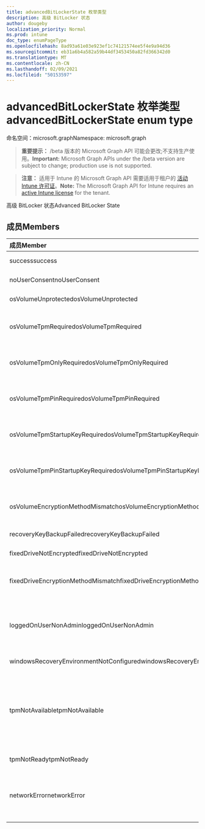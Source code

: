 ```yaml
---
title: advancedBitLockerState 枚举类型
description: 高级 BitLocker 状态
author: dougeby
localization_priority: Normal
ms.prod: intune
doc_type: enumPageType
ms.openlocfilehash: 8ad93a61e03e923ef1c74121574ee5f4e9a94d36
ms.sourcegitcommit: eb31a6b4a582a59b44df3453450a82fd366342d0
ms.translationtype: MT
ms.contentlocale: zh-CN
ms.lasthandoff: 02/09/2021
ms.locfileid: "50153597"
---
```

# <a name="advancedbitlockerstate-enum-type"></a><span data-ttu-id="760cc-103">advancedBitLockerState 枚举类型</span><span class="sxs-lookup"><span data-stu-id="760cc-103">advancedBitLockerState enum type</span></span>

<span data-ttu-id="760cc-104">命名空间：microsoft.graph</span><span class="sxs-lookup"><span data-stu-id="760cc-104">Namespace: microsoft.graph</span></span>

> <span data-ttu-id="760cc-105">**重要提示：** /beta 版本的 Microsoft Graph API 可能会更改;不支持生产使用。</span><span class="sxs-lookup"><span data-stu-id="760cc-105">**Important:** Microsoft Graph APIs under the /beta version are subject to change; production use is not supported.</span></span>

> <span data-ttu-id="760cc-106">**注意：** 适用于 Intune 的 Microsoft Graph API 需要适用于租户的 [活动 Intune 许可证](https://go.microsoft.com/fwlink/?linkid=839381)。</span><span class="sxs-lookup"><span data-stu-id="760cc-106">**Note:** The Microsoft Graph API for Intune requires an [active Intune license](https://go.microsoft.com/fwlink/?linkid=839381) for the tenant.</span></span>

<span data-ttu-id="760cc-107">高级 BitLocker 状态</span><span class="sxs-lookup"><span data-stu-id="760cc-107">Advanced BitLocker State</span></span>

## <a name="members"></a><span data-ttu-id="760cc-108">成员</span><span class="sxs-lookup"><span data-stu-id="760cc-108">Members</span></span>
|<span data-ttu-id="760cc-109">成员</span><span class="sxs-lookup"><span data-stu-id="760cc-109">Member</span></span>|<span data-ttu-id="760cc-110">值</span><span class="sxs-lookup"><span data-stu-id="760cc-110">Value</span></span>|<span data-ttu-id="760cc-111">说明</span><span class="sxs-lookup"><span data-stu-id="760cc-111">Description</span></span>|
|:---|:---|:---|
|<span data-ttu-id="760cc-112">success</span><span class="sxs-lookup"><span data-stu-id="760cc-112">success</span></span>|<span data-ttu-id="760cc-113">0</span><span class="sxs-lookup"><span data-stu-id="760cc-113">0</span></span>|<span data-ttu-id="760cc-114">高级 BitLocker 状态成功</span><span class="sxs-lookup"><span data-stu-id="760cc-114">Advanced BitLocker State Success</span></span>|
|<span data-ttu-id="760cc-115">noUserConsent</span><span class="sxs-lookup"><span data-stu-id="760cc-115">noUserConsent</span></span>|<span data-ttu-id="760cc-116">1 </span><span class="sxs-lookup"><span data-stu-id="760cc-116">1</span></span>|<span data-ttu-id="760cc-117">用户从未同意加密</span><span class="sxs-lookup"><span data-stu-id="760cc-117">User never gave consent for Encryption</span></span>|
|<span data-ttu-id="760cc-118">osVolumeUnprotected</span><span class="sxs-lookup"><span data-stu-id="760cc-118">osVolumeUnprotected</span></span>|<span data-ttu-id="760cc-119">2 </span><span class="sxs-lookup"><span data-stu-id="760cc-119">2</span></span>|<span data-ttu-id="760cc-120">检测到未受保护的操作系统卷</span><span class="sxs-lookup"><span data-stu-id="760cc-120">Un-protected OS Volume was detected</span></span>|
|<span data-ttu-id="760cc-121">osVolumeTpmRequired</span><span class="sxs-lookup"><span data-stu-id="760cc-121">osVolumeTpmRequired</span></span>|<span data-ttu-id="760cc-122">4 </span><span class="sxs-lookup"><span data-stu-id="760cc-122">4</span></span>|<span data-ttu-id="760cc-123">TPM 不用于保护操作系统卷，但策略需要 TPM</span><span class="sxs-lookup"><span data-stu-id="760cc-123">TPM not used for protection of OS volume, but is required by policy</span></span>|
|<span data-ttu-id="760cc-124">osVolumeTpmOnlyRequired</span><span class="sxs-lookup"><span data-stu-id="760cc-124">osVolumeTpmOnlyRequired</span></span>|<span data-ttu-id="760cc-125">8 </span><span class="sxs-lookup"><span data-stu-id="760cc-125">8</span></span>|<span data-ttu-id="760cc-126">TPM 仅保护不用于操作系统卷，但策略需要</span><span class="sxs-lookup"><span data-stu-id="760cc-126">TPM only protection not used for OS volume, but is required by policy</span></span>|
|<span data-ttu-id="760cc-127">osVolumeTpmPinRequired</span><span class="sxs-lookup"><span data-stu-id="760cc-127">osVolumeTpmPinRequired</span></span>|<span data-ttu-id="760cc-128">16 </span><span class="sxs-lookup"><span data-stu-id="760cc-128">16</span></span>|<span data-ttu-id="760cc-129">TPM+PIN 保护不用于操作系统卷，但策略需要</span><span class="sxs-lookup"><span data-stu-id="760cc-129">TPM+PIN protection not used for OS volume, but is required by policy</span></span>|
|<span data-ttu-id="760cc-130">osVolumeTpmStartupKeyRequired</span><span class="sxs-lookup"><span data-stu-id="760cc-130">osVolumeTpmStartupKeyRequired</span></span>|<span data-ttu-id="760cc-131">32</span><span class="sxs-lookup"><span data-stu-id="760cc-131">32</span></span>|<span data-ttu-id="760cc-132">TPM+启动密钥保护不用于操作系统卷，但策略需要</span><span class="sxs-lookup"><span data-stu-id="760cc-132">TPM+Startup Key protection not used for OS volume, but is required by policy</span></span>|
|<span data-ttu-id="760cc-133">osVolumeTpmPinStartupKeyRequired</span><span class="sxs-lookup"><span data-stu-id="760cc-133">osVolumeTpmPinStartupKeyRequired</span></span>|<span data-ttu-id="760cc-134">64</span><span class="sxs-lookup"><span data-stu-id="760cc-134">64</span></span>|<span data-ttu-id="760cc-135">TPM+PIN+启动密钥不用于操作系统卷，但策略需要</span><span class="sxs-lookup"><span data-stu-id="760cc-135">TPM+PIN+Startup Key not used for OS volume, but is required by policy</span></span>|
|<span data-ttu-id="760cc-136">osVolumeEncryptionMethodMismatch</span><span class="sxs-lookup"><span data-stu-id="760cc-136">osVolumeEncryptionMethodMismatch</span></span>|<span data-ttu-id="760cc-137">128</span><span class="sxs-lookup"><span data-stu-id="760cc-137">128</span></span>|<span data-ttu-id="760cc-138">操作系统卷的加密方法不同于策略设置的加密方法</span><span class="sxs-lookup"><span data-stu-id="760cc-138">Encryption method of OS Volume is different than that set by policy</span></span>|
|<span data-ttu-id="760cc-139">recoveryKeyBackupFailed</span><span class="sxs-lookup"><span data-stu-id="760cc-139">recoveryKeyBackupFailed</span></span>|<span data-ttu-id="760cc-140">256</span><span class="sxs-lookup"><span data-stu-id="760cc-140">256</span></span>|<span data-ttu-id="760cc-141">恢复密钥备份失败</span><span class="sxs-lookup"><span data-stu-id="760cc-141">Recovery key backup failed</span></span>|
|<span data-ttu-id="760cc-142">fixedDriveNotEncrypted</span><span class="sxs-lookup"><span data-stu-id="760cc-142">fixedDriveNotEncrypted</span></span>|<span data-ttu-id="760cc-143">512</span><span class="sxs-lookup"><span data-stu-id="760cc-143">512</span></span>|<span data-ttu-id="760cc-144">未加密的固定驱动器</span><span class="sxs-lookup"><span data-stu-id="760cc-144">Fixed Drive not encrypted</span></span>|
|<span data-ttu-id="760cc-145">fixedDriveEncryptionMethodMismatch</span><span class="sxs-lookup"><span data-stu-id="760cc-145">fixedDriveEncryptionMethodMismatch</span></span>|<span data-ttu-id="760cc-146">1024</span><span class="sxs-lookup"><span data-stu-id="760cc-146">1024</span></span>|<span data-ttu-id="760cc-147">固定驱动器的加密方法不同于策略设置的加密方法</span><span class="sxs-lookup"><span data-stu-id="760cc-147">Encryption method of Fixed Drive is different than that set by policy</span></span>|
|<span data-ttu-id="760cc-148">loggedOnUserNonAdmin</span><span class="sxs-lookup"><span data-stu-id="760cc-148">loggedOnUserNonAdmin</span></span>|<span data-ttu-id="760cc-149">2048</span><span class="sxs-lookup"><span data-stu-id="760cc-149">2048</span></span>|<span data-ttu-id="760cc-150">已登录的用户不是管理员。这需要将"AllowStandardUserEncryption"策略设置为 1</span><span class="sxs-lookup"><span data-stu-id="760cc-150">Logged on user is non-admin. This requires “AllowStandardUserEncryption” policy set to 1</span></span>|
|<span data-ttu-id="760cc-151">windowsRecoveryEnvironmentNotConfigured</span><span class="sxs-lookup"><span data-stu-id="760cc-151">windowsRecoveryEnvironmentNotConfigured</span></span>|<span data-ttu-id="760cc-152">4096</span><span class="sxs-lookup"><span data-stu-id="760cc-152">4096</span></span>|<span data-ttu-id="760cc-153">未配置 WinRE</span><span class="sxs-lookup"><span data-stu-id="760cc-153">WinRE is not configured</span></span>|
|<span data-ttu-id="760cc-154">tpmNotAvailable</span><span class="sxs-lookup"><span data-stu-id="760cc-154">tpmNotAvailable</span></span>|<span data-ttu-id="760cc-155">8192</span><span class="sxs-lookup"><span data-stu-id="760cc-155">8192</span></span>|<span data-ttu-id="760cc-156">TPM 对 BitLocker 不可用。</span><span class="sxs-lookup"><span data-stu-id="760cc-156">TPM is not available for BitLocker.</span></span> <span data-ttu-id="760cc-157">这意味着 TPM 不存在，或者设置了 TPM 不可用的注册表覆盖或主机操作系统位于可移植/可移植的驱动器上</span><span class="sxs-lookup"><span data-stu-id="760cc-157">This means TPM is not present, or TPM unavailable registry override is set or host OS is on portable/rome-able drive</span></span>|
|<span data-ttu-id="760cc-158">tpmNotReady</span><span class="sxs-lookup"><span data-stu-id="760cc-158">tpmNotReady</span></span>|<span data-ttu-id="760cc-159">16384</span><span class="sxs-lookup"><span data-stu-id="760cc-159">16384</span></span>|<span data-ttu-id="760cc-160">TPM 未为 BitLocker 做好准备</span><span class="sxs-lookup"><span data-stu-id="760cc-160">TPM is not ready for BitLocker</span></span>|
|<span data-ttu-id="760cc-161">networkError</span><span class="sxs-lookup"><span data-stu-id="760cc-161">networkError</span></span>|<span data-ttu-id="760cc-162">32768</span><span class="sxs-lookup"><span data-stu-id="760cc-162">32768</span></span>|<span data-ttu-id="760cc-163">网络不可用。</span><span class="sxs-lookup"><span data-stu-id="760cc-163">Network not available.</span></span> <span data-ttu-id="760cc-164">恢复密钥备份需要这样做。</span><span class="sxs-lookup"><span data-stu-id="760cc-164">This is required for recovery key backup.</span></span> <span data-ttu-id="760cc-165">针对支持驱动器加密的设备报告这一点</span><span class="sxs-lookup"><span data-stu-id="760cc-165">This is reported for Drive Encryption capable devices</span></span>|




